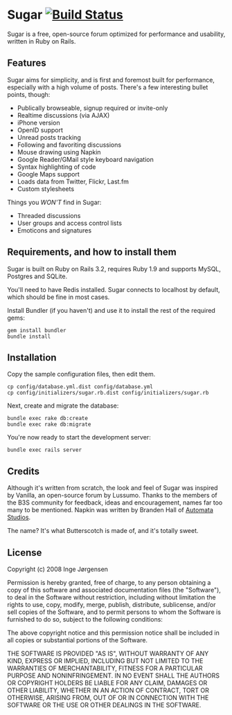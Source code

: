 # Sugar [![Build Status](https://travis-ci.org/elektronaut/sugar.png)](https://travis-ci.org/elektronaut/sugar)

Sugar is a free, open-source forum optimized for performance and usability, written in Ruby on Rails.


## Features

Sugar aims for simplicity, and is first and foremost built for performance, especially with a high volume of posts. There's a few interesting bullet points, though:

* Publically browseable, signup required or invite-only
* Realtime discussions (via AJAX)
* iPhone version
* OpenID support
* Unread posts tracking
* Following and favoriting discussions
* Mouse drawing using Napkin
* Google Reader/GMail style keyboard navigation
* Syntax highlighting of code
* Google Maps support
* Loads data from Twitter, Flickr, Last.fm
* Custom stylesheets

Things you *WON'T* find in Sugar:

* Threaded discussions
* User groups and access control lists
* Emoticons and signatures


## Requirements, and how to install them

Sugar is built on Ruby on Rails 3.2, requires Ruby 1.9 and supports MySQL, Postgres and SQLite.

You'll need to have Redis installed. Sugar connects to localhost by default, which should be fine in most cases.

Install Bundler (if you haven't) and use it to install the rest of the required gems:

```
gem install bundler
bundle install
```

## Installation

Copy the sample configuration files, then edit them.

```
cp config/database.yml.dist config/database.yml
cp config/initializers/sugar.rb.dist config/initializers/sugar.rb
```

Next, create and migrate the database:

```
bundle exec rake db:create
bundle exec rake db:migrate
```

You're now ready to start the development server:

```
bundle exec rails server
```


## Credits

Although it's written from scratch, the look and feel of Sugar was inspired by Vanilla, an open-source forum by Lussumo. Thanks to the members of the B3S community for feedback, ideas and encouragement, names far too many to be mentioned. Napkin was written by Branden Hall of [Automata Studios](http://automatastudios.com/).

The name? It's what Butterscotch is made of, and it's totally sweet.


## License

Copyright (c) 2008 Inge Jørgensen

Permission is hereby granted, free of charge, to any person obtaining a copy
of this software and associated documentation files (the "Software"), to deal
in the Software without restriction, including without limitation the rights
to use, copy, modify, merge, publish, distribute, sublicense, and/or sell
copies of the Software, and to permit persons to whom the Software is
furnished to do so, subject to the following conditions:

The above copyright notice and this permission notice shall be included in
all copies or substantial portions of the Software.

THE SOFTWARE IS PROVIDED "AS IS", WITHOUT WARRANTY OF ANY KIND, EXPRESS OR
IMPLIED, INCLUDING BUT NOT LIMITED TO THE WARRANTIES OF MERCHANTABILITY,
FITNESS FOR A PARTICULAR PURPOSE AND NONINFRINGEMENT. IN NO EVENT SHALL THE
AUTHORS OR COPYRIGHT HOLDERS BE LIABLE FOR ANY CLAIM, DAMAGES OR OTHER
LIABILITY, WHETHER IN AN ACTION OF CONTRACT, TORT OR OTHERWISE, ARISING FROM,
OUT OF OR IN CONNECTION WITH THE SOFTWARE OR THE USE OR OTHER DEALINGS IN
THE SOFTWARE.
